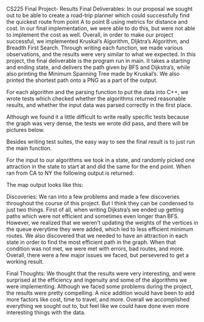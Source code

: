 CS225 Final Project- Results
Final Deliverables:
In our proposal we sought out to be able to create a road-trip planner which could successfully find the quickest route from point A to point B using metrics for distance and cost. In our final implementation, we were able to do this, but were not able to implement the cost as well. Overall, in order to make our project successful, we implemented Kruskal’s Algorithm, DIjktra’s Algorithm, and Breadth First Search. Through writing each function, we made various observations, and the results were very similar to what we expected. In this project, the final deliverable is the program run in main. It takes a starting and ending state, and delivers the path given by BFS and Dijkstra’s, while also printing the Minimum Spanning Tree made by Kruskal’s. We also printed the shortest path onto a PNG as a part of the output. 

For each algorithm and the parsing function to put the data into C++, we wrote tests which checked whether the algorithms returned reasonable results, and whether the input data was parsed correctly in the first place. 

Although we found it a little difficult to write really specific tests because the graph was very dense, the tests we wrote did pass, and there will be pictures below.






















Besides writing test suites, the easy way to see the final result is to just run the main function. 

For the input to our algorithms we took in a state, and randomly picked one attraction in the state to start at and did the same for the end point. When ran from CA to NY the following output is returned:















The map output looks like this:

Discoveries:
We ran into a few problems and made a few discoveries throughout the course of this project. But I think they can be condensed to just two things. First of all, when writing Dijkstra’s we ended up getting paths which were not efficient and sometimes even longer than BFS. However, we realized that we weren’t updating the weights of the vertices in the queue everytime they were added, which led to less efficient minimum routes. We also discovered that we needed to have an attraction in each state in order to find the most efficient path in the graph. When that condition was not met, we were met with errors, bad routes, and more. Overall, there were a few major issues we faced, but persevered to get a working result.

Final Thoughts:
We thought that the results were very interesting, and were surprised at the efficiency and ingenuity and some of the algorithms we were implementing. Although we faced some problems during the project, the results were pretty compelling. A nice addition would have been to add more factors like cost, time to travel, and more. Overall we accomplished everything we sought out to, but feel like we could have done even more interesting things with the data. 
